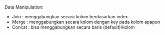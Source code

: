 Data Manipulation:
- Join : menggabungkan secara kolom berdasarkan index 
- Merge : menggabungkan secara kolom dengan key pada kolom apapun
- Concat : bisa menggabungkan secara baris (default)/kolom